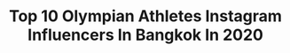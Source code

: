 ---
title: Top 10 Olympian Athletes Instagram Influencers In Bangkok In 2020
description: >-
  Find top olympian athletes Instagram influencers in Bangkok in 2020. Most popular hashtags: #bangkok #thailand #bangkokthailand #stayhome.
platform: Instagram
profiles:
  - username: "tristando19"
    fullname: >-
      Tristan Do
    location: "Thailand"
    followers: 471274
    engagement: 306
    commentsToLikes: 0.012118
    id: ck55ox98i9bh00i11kuhhihif
    verified: true
    hashtags: "#frenchfoodbangkok, #repost, #french, #restaurant"
  - username: "purya_rokhneh"
    fullname: >-
      Purya Rokhneh
    location: "Thailand"
    followers: 2051
    engagement: 2501
    commentsToLikes: 0.107059
    id: ck8sxccbzgvit0j78ua8q8pne
    verified: false
    hashtags: "#esfehan, #yazd, #boxingpadwork, #taekwondo"
  - username: "ayaka.nakayama.japan"
    fullname: >-
      Ayaka Nakayama   中山 綾香
    location: "Thailand"
    followers: 6865
    engagement: 1146
    commentsToLikes: 0.049328
    id: ckap0b7ehpkg50i78a5iv4w80
    verified: false
    hashtags: "#berabradley, #bangkok, #mint, #spring"
  - username: "saharat_k"
    fullname: >-
      ▪️SAHARAT KLUABMAS▪️
    location: "Thailand"
    followers: 30606
    engagement: 163
    commentsToLikes: 0.009507
    id: ck55oxajl9blz0i11cg8s1hfr
    verified: false
    hashtags: "#saharatjeju, #mensportphysique, #bangkokthonburiuniversity, #hvd"
  - username: "davidbala99"
    fullname: >-
      David Bala | The Prince👑
    location: "Thailand"
    followers: 50460
    engagement: 704
    commentsToLikes: 0.030015
    id: ck13bopbvwfep0i193ks2wuxu
    verified: false
    hashtags: "#changmaifc"
  - username: "sajadsattarii"
    fullname: >-
      Sajad "The Superman" Sattari
    location: "Thailand"
    followers: 19372
    engagement: 1060
    commentsToLikes: 0.036717
    id: ck5zjlk5phsut0i14gnwfoc7z
    verified: false
    hashtags: "#tiktaak, #sleep, #travel, #fight"
  - username: "orav.angel"
    fullname: >-
      Angelica Orav
    location: "Thailand"
    followers: 34713
    engagement: 280
    commentsToLikes: 0.062430
    id: ckapb8122yxbe0i78welwauad
    verified: false
    hashtags: "#braveanimals, #aerialcubetricks, #acrobaticnewbie, #cubegirl"
  - username: "genevemiller"
    fullname: >-
      geneve
    location: "Thailand"
    followers: 9367
    engagement: 1442
    commentsToLikes: 0.021497
    id: ck8wfbu31fhpz0j78fmkaxfik
    verified: false
    hashtags: ""
  - username: "anitabye"
    fullname: >-
      Anita Bye/อันนิต้า บี Thailand
    location: "Thailand"
    followers: 39743
    engagement: 226
    commentsToLikes: 0.063001
    id: ck8taypvztmid0j7889mj9a69
    verified: false
    hashtags: "#quarantinelife, #thecubicfitness, #netflix, #kingdom"
  - username: "timoruu"
    fullname: >-
      Timo 🙋🏻‍♂️
    location: "Thailand"
    followers: 27693
    engagement: 2194
    commentsToLikes: 0.016577
    id: ck9wgkalxtsv90j78vt7sq26x
    verified: false
    hashtags: "#tb"
---